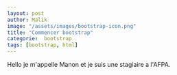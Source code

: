 ```yaml
---
layout: post
author: Malik
image: "/assets/images/bootstrap-icon.png"
title: "Commencer bootstrap"
categorie:  bootstrap
tags: [bootstrap, html]
---
```

Hello je m'appelle Manon et je suis une stagiaire a l'AFPA.